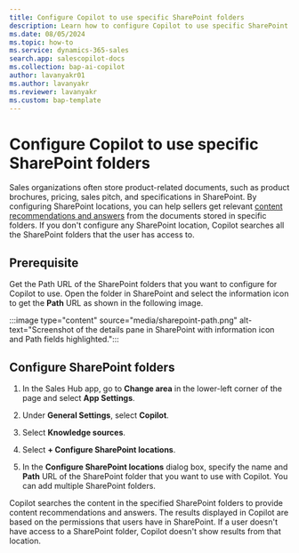 ```yaml
---
title: Configure Copilot to use specific SharePoint folders
description: Learn how to configure Copilot to use specific SharePoint locations to get content recommendations and answers from SharePoint.
ms.date: 08/05/2024
ms.topic: how-to
ms.service: dynamics-365-sales
search.app: salescopilot-docs
ms.collection: bap-ai-copilot
author: lavanyakr01
ms.author: lavanyakr
ms.reviewer: lavanyakr
ms.custom: bap-template
---
```


# Configure Copilot to use specific SharePoint folders

Sales organizations often store product-related documents, such as product brochures, pricing, sales pitch, and specifications in SharePoint. By configuring SharePoint locations, you can help sellers get relevant [content recommendations and answers](copilot-get-doc-suggestions.md) from the documents stored in specific folders. If you don't configure any SharePoint location, Copilot searches all the SharePoint folders that the user has access to.

## Prerequisite

Get the Path URL of the SharePoint folders that you want to configure for Copilot to use. Open the folder in SharePoint and select the information icon to get the **Path** URL as shown in the following image.

:::image type="content" source="media/sharepoint-path.png" alt-text="Screenshot of the details pane in SharePoint with information icon and Path fields highlighted.":::

## Configure SharePoint folders

1. In the Sales Hub app, go to **Change area** in the lower-left corner of the page and select **App Settings**.

1. Under **General Settings**, select **Copilot**.

1. Select **Knowledge sources**.
1. Select **+ Configure SharePoint locations**.
1. In the **Configure SharePoint locations** dialog box, specify the name and **Path** URL of the SharePoint folder that you want to use with Copilot. You can add multiple SharePoint folders.

  Copilot searches the content in the specified SharePoint folders to provide content recommendations and answers. The results displayed in Copilot are based on the permissions that users have in SharePoint. If a user doesn't have access to a SharePoint folder, Copilot doesn't show results from that location. 